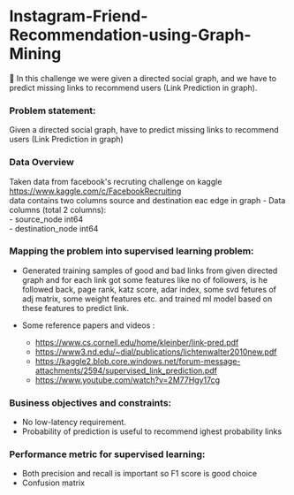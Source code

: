 # Instagram-Friend-Recommendation-using-Graph-Mining
👫 In this challenge we were given a directed social graph, and we have to predict missing links to recommend users (Link Prediction in graph).

### Problem statement: 

Given a directed social graph, have to predict missing links to recommend users (Link Prediction in graph)

### Data Overview

Taken data from facebook's recruting challenge on kaggle https://www.kaggle.com/c/FacebookRecruiting  
data contains two columns source and destination eac edge in graph 
    - Data columns (total 2 columns):  
    - source_node         int64  
    - destination_node    int64  
    
 ### Mapping the problem into supervised learning problem:
 
- Generated training samples of good and bad links from given directed graph and for each link got some features like no of followers, is he followed back, page rank, katz score, adar index, some svd fetures of adj matrix, some weight features etc. and trained ml model based on these features to predict link. 
 
- Some reference papers and videos :  

    - https://www.cs.cornell.edu/home/kleinber/link-pred.pdf
    - https://www3.nd.edu/~dial/publications/lichtenwalter2010new.pdf
    - https://kaggle2.blob.core.windows.net/forum-message-attachments/2594/supervised_link_prediction.pdf
    - https://www.youtube.com/watch?v=2M77Hgy17cg

### Business objectives and constraints:  

- No low-latency requirement.
- Probability of prediction is useful to recommend ighest probability links

### Performance metric for supervised learning:  

- Both precision and recall is important so F1 score is good choice
- Confusion matrix
